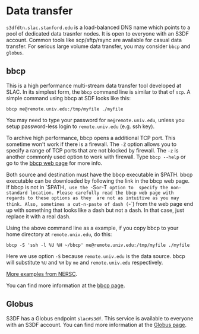 # Data transfer

`s3dfdtn.slac.stanford.edu` is a load-balanced DNS name which points to a pool of dedicated data trasnfer nodes. It is open to everyone with an S3DF account. 
Common tools like scp/sftp/rsync are available for casual data transfer. For serious large volume data transfer, you may consider `bbcp` and `globus`.

## bbcp

This is a high performance multi-stream data transfer tool developed at SLAC. In its simplest form, the `bbcp` command line is
similar to that of `scp`. A simple command using bbcp at SDF looks like this:
```
bbcp me@remote.univ.edu:/tmp/myfile ./myfile
```
You may need to type your password for `me@remote.univ.edu`, unless you setup password-less login to 
`remote.univ.edu` (e.g. ssh key).

To archive high performance, bbcp opens a additional TCP port. This sometime won't work if there is a firewall. 
The `-Z` option allows you to specify a range of TCP ports that are not blocked by firewall. The `-z` is another 
commonly used option to work with firewall. Type `bbcp --help` or go to the
[bbcp web page](https://www.slac.stanford.edu/~abh/bbcp/) for more info.

Both source and destination must have the bbcp executable in $PATH. bbcp executable can be downloaded
by following the link in the bbcp web page. If bbcp is not in `$PATH`, use the `-S` or `-T` option to 
specify the non-standard location. Please carefully read the bbcp web page with regards to these options as they 
are not as intuitive as you may think. Also, sometimes a cut-n-paste of dash (`-`) from the web page end up with
something that looks like a dash but not a dash. In that case, just replace it with a real dash. 

Using the above command line as a example, if you copy bbcp to your home directory at `remote.univ.edu`, do this:
```
bbcp -S 'ssh -l %U %H ~/bbcp' me@remote.univ.edu:/tmp/myfile ./myfile
```
Here we use option `-S` because `remote.univ.edu` is the data source. bbcp will substitute `%U` and `%H` by 
`me` and `remote.univ.edu` respectively.

[More examples from NERSC](https://docs.nersc.gov/services/bbcp/).

You can find more information at the [bbcp page](https://www.slac.stanford.edu/~abh/bbcp/).

## Globus

S3DF has a Globus endpoint `slac#s3df`. This service is available to everyone with an S3DF account. You can find more information at the [Globus page](https://www.globus.org).
